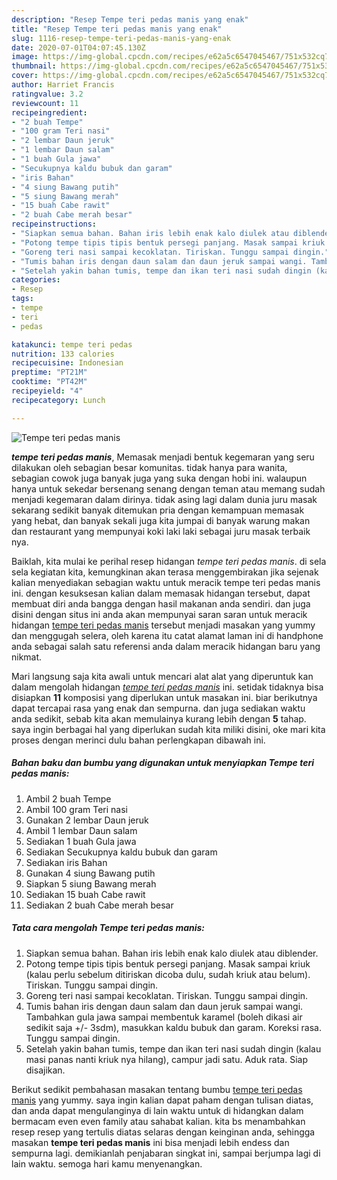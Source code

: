 ```yaml
---
description: "Resep Tempe teri pedas manis yang enak"
title: "Resep Tempe teri pedas manis yang enak"
slug: 1116-resep-tempe-teri-pedas-manis-yang-enak
date: 2020-07-01T04:07:45.130Z
image: https://img-global.cpcdn.com/recipes/e62a5c6547045467/751x532cq70/tempe-teri-pedas-manis-foto-resep-utama.jpg
thumbnail: https://img-global.cpcdn.com/recipes/e62a5c6547045467/751x532cq70/tempe-teri-pedas-manis-foto-resep-utama.jpg
cover: https://img-global.cpcdn.com/recipes/e62a5c6547045467/751x532cq70/tempe-teri-pedas-manis-foto-resep-utama.jpg
author: Harriet Francis
ratingvalue: 3.2
reviewcount: 11
recipeingredient:
- "2 buah Tempe"
- "100 gram Teri nasi"
- "2 lembar Daun jeruk"
- "1 lembar Daun salam"
- "1 buah Gula jawa"
- "Secukupnya kaldu bubuk dan garam"
- "iris Bahan"
- "4 siung Bawang putih"
- "5 siung Bawang merah"
- "15 buah Cabe rawit"
- "2 buah Cabe merah besar"
recipeinstructions:
- "Siapkan semua bahan. Bahan iris lebih enak kalo diulek atau diblender."
- "Potong tempe tipis tipis bentuk persegi panjang. Masak sampai kriuk (kalau perlu sebelum ditiriskan dicoba dulu, sudah kriuk atau belum). Tiriskan. Tunggu sampai dingin."
- "Goreng teri nasi sampai kecoklatan. Tiriskan. Tunggu sampai dingin."
- "Tumis bahan iris dengan daun salam dan daun jeruk sampai wangi. Tambahkan gula jawa sampai membentuk karamel (boleh dikasi air sedikit saja +/- 3sdm), masukkan kaldu bubuk dan garam. Koreksi rasa. Tunggu sampai dingin."
- "Setelah yakin bahan tumis, tempe dan ikan teri nasi sudah dingin (kalau masi panas nanti kriuk nya hilang), campur jadi satu. Aduk rata. Siap disajikan."
categories:
- Resep
tags:
- tempe
- teri
- pedas

katakunci: tempe teri pedas 
nutrition: 133 calories
recipecuisine: Indonesian
preptime: "PT21M"
cooktime: "PT42M"
recipeyield: "4"
recipecategory: Lunch

---
```



![Tempe teri pedas manis](https://img-global.cpcdn.com/recipes/e62a5c6547045467/751x532cq70/tempe-teri-pedas-manis-foto-resep-utama.jpg)

<b><i>tempe teri pedas manis</i></b>, Memasak menjadi bentuk kegemaran yang seru dilakukan oleh sebagian besar komunitas. tidak hanya para wanita, sebagian cowok juga banyak juga yang suka dengan hobi ini. walaupun hanya untuk sekedar bersenang senang dengan teman atau memang sudah menjadi kegemaran dalam dirinya. tidak asing lagi dalam dunia juru masak sekarang sedikit banyak ditemukan pria dengan kemampuan memasak yang hebat, dan banyak sekali juga kita jumpai di banyak warung makan dan restaurant yang mempunyai koki laki laki sebagai juru masak terbaik nya.



Baiklah, kita mulai ke perihal resep hidangan <i>tempe teri pedas manis</i>. di sela sela kegiatan kita, kemungkinan akan terasa menggembirakan jika sejenak kalian menyediakan sebagian waktu untuk meracik tempe teri pedas manis ini. dengan kesuksesan kalian dalam memasak hidangan tersebut, dapat membuat diri anda bangga dengan hasil makanan anda sendiri. dan juga disini dengan situs ini anda akan mempunyai saran saran untuk meracik hidangan <u>tempe teri pedas manis</u> tersebut menjadi masakan yang yummy dan menggugah selera, oleh karena itu catat alamat laman ini di handphone anda sebagai salah satu referensi anda dalam meracik hidangan baru yang nikmat.


Mari langsung saja kita awali untuk mencari alat alat yang diperuntuk kan dalam mengolah hidangan <u><i>tempe teri pedas manis</i></u> ini. setidak tidaknya bisa disiapkan <b>11</b> komposisi yang diperlukan untuk masakan ini. biar berikutnya dapat tercapai rasa yang enak dan sempurna. dan juga sediakan waktu anda sedikit, sebab kita akan memulainya kurang lebih dengan <b>5</b> tahap. saya ingin berbagai hal yang diperlukan sudah kita miliki disini, oke mari kita proses dengan merinci dulu bahan perlengkapan dibawah ini.

<!--inarticleads1-->

##### Bahan baku dan bumbu yang digunakan untuk menyiapkan Tempe teri pedas manis:

1. Ambil 2 buah Tempe
1. Ambil 100 gram Teri nasi
1. Gunakan 2 lembar Daun jeruk
1. Ambil 1 lembar Daun salam
1. Sediakan 1 buah Gula jawa
1. Sediakan Secukupnya kaldu bubuk dan garam
1. Sediakan iris Bahan
1. Gunakan 4 siung Bawang putih
1. Siapkan 5 siung Bawang merah
1. Sediakan 15 buah Cabe rawit
1. Sediakan 2 buah Cabe merah besar




<!--inarticleads2-->

##### Tata cara mengolah Tempe teri pedas manis:

1. Siapkan semua bahan. Bahan iris lebih enak kalo diulek atau diblender.
1. Potong tempe tipis tipis bentuk persegi panjang. Masak sampai kriuk (kalau perlu sebelum ditiriskan dicoba dulu, sudah kriuk atau belum). Tiriskan. Tunggu sampai dingin.
1. Goreng teri nasi sampai kecoklatan. Tiriskan. Tunggu sampai dingin.
1. Tumis bahan iris dengan daun salam dan daun jeruk sampai wangi. Tambahkan gula jawa sampai membentuk karamel (boleh dikasi air sedikit saja +/- 3sdm), masukkan kaldu bubuk dan garam. Koreksi rasa. Tunggu sampai dingin.
1. Setelah yakin bahan tumis, tempe dan ikan teri nasi sudah dingin (kalau masi panas nanti kriuk nya hilang), campur jadi satu. Aduk rata. Siap disajikan.




Berikut sedikit pembahasan masakan tentang bumbu <u>tempe teri pedas manis</u> yang yummy. saya ingin kalian dapat paham dengan tulisan diatas, dan anda dapat mengulanginya di lain waktu untuk di hidangkan dalam bermacam even even family atau sahabat kalian. kita bs menambahkan resep resep yang tertulis diatas selaras dengan keinginan anda, sehingga masakan <b>tempe teri pedas manis</b> ini bisa menjadi lebih endess dan sempurna lagi. demikianlah penjabaran singkat ini, sampai berjumpa lagi di lain waktu. semoga hari kamu menyenangkan.
